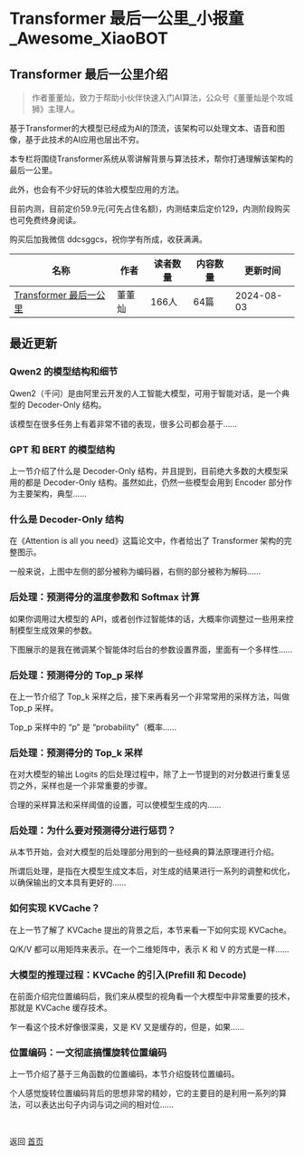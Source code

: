 # Transformer 最后一公里_小报童_Awesome_XiaoBOT

## Transformer 最后一公里介绍
> 作者董董灿，致力于帮助小伙伴快速入门AI算法，公众号《董董灿是个攻城狮》主理人。    
    
基于Transformer的大模型已经成为AI的顶流，该架构可以处理文本、语音和图像，基于此技术的AI应用也层出不穷。    
    
本专栏将围绕Transformer系统从零讲解背景与算法技术，帮你打通理解该架构的最后一公里。    
    
此外，也会有不少好玩的体验大模型应用的方法。    
    
目前内测，目前定价59.9元(可先占住名额)，内测结束后定价129，内测阶段购买也可免费终身阅读。    
    
购买后加我微信 ddcsggcs，祝你学有所成，收获满满。  
  


|名称|作者|读者数量|内容数量|更新时间|
|---|---|---|---|---|
|[Transformer 最后一公里](https://xiaobot.net/p/Transformer?refer=0b133df9-27dc-423b-8101-639049001c13)|董董灿|166人|64篇|2024-08-03|

## 最近更新
### Qwen2 的模型结构和细节

Qwen2（千问）是由阿里云开发的人工智能大模型，可用于智能对话，是一个典型的 Decoder-Only 结构。

该模型在很多任务上有着非常不错的表现，很多公司都会基于......

### GPT 和 BERT 的模型结构

上一节介绍了什么是 Decoder-Only 结构，并且提到，目前绝大多数的大模型采用的都是 Decoder-Only 结构。虽然如此，仍然一些模型会用到
Encoder 部分作为主要架构，典型......

### 什么是 Decoder-Only 结构

在《Attention is all you need》这篇论文中，作者给出了 Transformer 架构的完整图示。

一般来说，上图中左侧的部分被称为编码器，右侧的部分被称为解码......

### 后处理：预测得分的温度参数和 Softmax 计算

如果你调用过大模型的 API，或者创作过智能体的话，大概率你调整过一些用来控制模型生成效果的参数。

下图展示的是我在微调某个智能体时后台的参数设置界面，里面有一个多样性......

### 后处理：预测得分的 Top_p 采样

在上一节介绍了 Top_k 采样之后，接下来再看另一个非常常用的采样方法，叫做 Top_p 采样。

Top_p 采样中的 “p” 是 “probability”（概率......

### 后处理：预测得分的 Top_k 采样

在对大模型的输出 Logits 的后处理过程中，除了上一节提到的对分数进行重复惩罚之外，采样也是一个非常重要的步骤。

合理的采样算法和采样阈值的设置，可以使模型生成的内......

### 后处理：为什么要对预测得分进行惩罚？

从本节开始，会对大模型的后处理部分用到的一些经典的算法原理进行介绍。

所谓后处理，是指在大模型生成文本后，对生成的结果进行一系列的调整和优化，以确保输出的文本具有更好的......

### 如何实现 KVCache？

在上一节了解了 KVCache 提出的背景之后，本节来看一下如何实现 KVCache。

Q/K/V 都可以用矩阵来表示。在一个二维矩阵中，表示 K 和 V 的方式是一样......

### 大模型的推理过程：KVCache 的引入(Prefill 和 Decode)

在前面介绍完位置编码后，我们来从模型的视角看一个大模型中非常重要的技术，那就是 KVCache 缓存技术。

乍一看这个技术好像很深奥，又是 KV 又是缓存的，但是，如果......

### 位置编码：一文彻底搞懂旋转位置编码

上一节介绍了基于三角函数的位置编码，本节介绍旋转位置编码。

个人感觉旋转位置编码背后的思想非常的精妙，它的主要目的是利用一系列的算法，可以表达出句子内词与词之间的相对位......


<a href="https://github.com/Reno9527/awesome-xiaobot" style="color: white; text-decoration: none;">awesome-xiaobot</a>

返回 [首页](../README.md)
